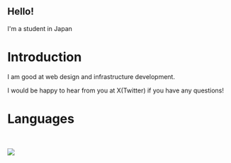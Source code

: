 ## Hello!

I'm a student in Japan

# Introduction

I am good at web design and infrastructure development.

I would be happy to hear from you at X(Twitter) if you have any questions!

# Languages

<br />

<img src="https://skillicons.dev/icons?i=golang,python,javascript,typescript,svelte,react,astro,zig,nextjs" /> <br /><br />
